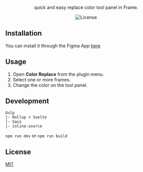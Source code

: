 <p align="center">quick and easy replace color tool panel in Frame.</p>
<p align="center"><img src="https://img.shields.io/badge/license-MIT-blue.svg?style=flat" alt="License"></p>

## Installation
You can install it through the Figma App [here](https://www.figma.com/c/plugin/797668496099411237/Color-Replace)

## Usage
1. Open **Color Replace** from the plugin menu.
2. Select one or more frames.
3. Change the color on the tool panel.

## Development
```
Gulp
|- Rollup + Svelte
|- Sass
|- inline-source
```

```npm run dev```
or
```npm run build```

## License
[MIT](http://opensource.org/licenses/MIT)
